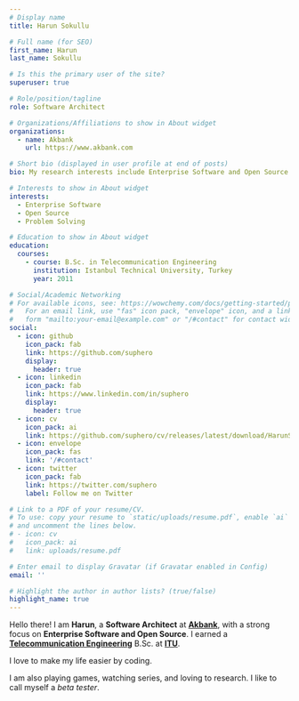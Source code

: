 ```yaml
---
# Display name
title: Harun Sokullu

# Full name (for SEO)
first_name: Harun
last_name: Sokullu

# Is this the primary user of the site?
superuser: true

# Role/position/tagline
role: Software Architect

# Organizations/Affiliations to show in About widget
organizations:
  - name: Akbank
    url: https://www.akbank.com

# Short bio (displayed in user profile at end of posts)
bio: My research interests include Enterprise Software and Open Source.

# Interests to show in About widget
interests:
  - Enterprise Software
  - Open Source
  - Problem Solving

# Education to show in About widget
education:
  courses:
    - course: B.Sc. in Telecommunication Engineering
      institution: Istanbul Technical University, Turkey
      year: 2011

# Social/Academic Networking
# For available icons, see: https://wowchemy.com/docs/getting-started/page-builder/#icons
#   For an email link, use "fas" icon pack, "envelope" icon, and a link in the
#   form "mailto:your-email@example.com" or "/#contact" for contact widget.
social:
  - icon: github
    icon_pack: fab
    link: https://github.com/suphero
    display:
      header: true
  - icon: linkedin
    icon_pack: fab
    link: https://www.linkedin.com/in/suphero
    display:
      header: true
  - icon: cv
    icon_pack: ai
    link: https://github.com/suphero/cv/releases/latest/download/HarunSokullu_en.pdf
  - icon: envelope
    icon_pack: fas
    link: '/#contact'
  - icon: twitter
    icon_pack: fab
    link: https://twitter.com/suphero
    label: Follow me on Twitter

# Link to a PDF of your resume/CV.
# To use: copy your resume to `static/uploads/resume.pdf`, enable `ai` icons in `params.yaml`,
# and uncomment the lines below.
# - icon: cv
#   icon_pack: ai
#   link: uploads/resume.pdf

# Enter email to display Gravatar (if Gravatar enabled in Config)
email: ''

# Highlight the author in author lists? (true/false)
highlight_name: true
---
```


Hello there! I am **Harun**, a **Software Architect** at [**Akbank**](https://www.akbank.com/), with a strong focus on **Enterprise Software and Open Source**. I earned a [**Telecommunication Engineering**](http://www.ehb.itu.edu.tr/) B.Sc. at [**ITU**](http://www.itu.edu.tr/).

I love to make my life easier by coding.

I am also playing games, watching series, and loving to research. I like to call myself a *beta tester*.
